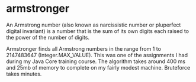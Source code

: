 # armstronger

An Armstrong number (also known as narcissistic number or pluperfect digital invariant) is a number that is the sum of its own digits each raised to the power of the number of digits.

Armstronger finds all Armstrong numbers in the range from 1 to 2147483647 (Integer.MAX_VALUE). This was one of the assignments I had during my Java Core training course. The algorithm takes around 400 ms and 25mb of memory to complete on my fairly modest machine. Bruteforce takes minutes.
